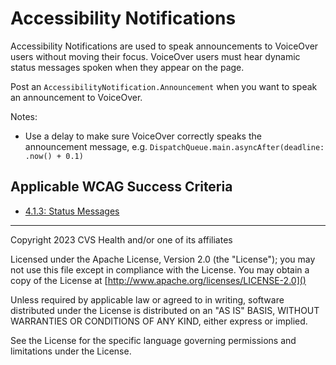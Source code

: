 # Accessibility Notifications
Accessibility Notifications are used to speak announcements to VoiceOver users without moving their focus. VoiceOver users must hear dynamic status messages spoken when they appear on the page.

Post an `AccessibilityNotification.Announcement` when you want to speak an announcement to VoiceOver.

Notes:

- Use a delay to make sure VoiceOver correctly speaks the announcement message, e.g. `DispatchQueue.main.asyncAfter(deadline: .now() + 0.1)` 

## Applicable WCAG Success Criteria
- [4.1.3: Status Messages](https://www.w3.org/WAI/WCAG22/Understanding/status-messages)

----

Copyright 2023 CVS Health and/or one of its affiliates

Licensed under the Apache License, Version 2.0 (the "License");
you may not use this file except in compliance with the License.
You may obtain a copy of the License at
[http://www.apache.org/licenses/LICENSE-2.0]()

Unless required by applicable law or agreed to in writing, software
distributed under the License is distributed on an "AS IS" BASIS,
WITHOUT WARRANTIES OR CONDITIONS OF ANY KIND, either express or implied.

See the License for the specific language governing permissions and
limitations under the License.

